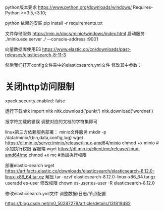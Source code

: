 python版本要求
https://www.python.org/downloads/windows/
Requires-Python >=3.5,<3.10;

python 依赖的安装
pip install -r requirements.txt 

文件存储服务
https://min.io/docs/minio/windows/index.html
启动服务
./minio.exe server ./ --console-address :9001

向量数据库使用ES
https://www.elastic.co/cn/downloads/past-releases/elasticsearch-8-11-3

然后我们打开config文件夹中的elasticsearch.yml文件
修改其中参数：
# 关闭http访问限制
xpack.security.enabled: false


运行下载nltk
import nltk
nltk.download('punkt')
nltk.download('wordnet')

报字符加载的错误
调整对应的文档的字符集即可

linux第三方依赖服务部署：
minio文件服务
mkdir -p /data/minio/{bin,data,config,log}
wget https://dl.min.io/server/minio/release/linux-amd64/minio
chmod +x minio  #添加执行权限
客服端
wget https://dl.min.io/client/mc/release/linux-amd64/mc
chmod +x mc  #添加执行权限


部署elastic-search
wget https://artifacts.elastic.co/downloads/elasticsearch/elasticsearch-8.12.0-linux-x86_64.tar.gz
解压
tar -xzvf elasticsearch-8.12.0-linux-x86_64.tar.gz 
useradd es-user
修改权限
chown es-user:es-user -R elasticsearch-8.12.0

修改elasticsearch.yml文件
调整数据/日志/节点配置

https://blog.csdn.net/m0_50287279/article/details/131819482